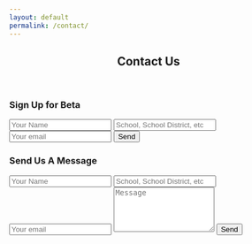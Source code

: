```yaml
---
layout: default
permalink: /contact/
---
```


<section class="contact-us">
	<div class="container-fluid hero-title">
		<div class="col-md-12">
			<header class="post-header">
				<h1 class="post-title">Contact Us</h1>
			</header>
		</div>
	</div>
	<div class="container-fluid form">
		<div class="container">
			<div class="row">
				<div class="col-md-6">
					<h3> Sign  Up for Beta</h3>
					<form action="//formspree.io/info@myclasstracks.com" method="POST">
						<input type="text" name="name" placeholder="Your Name">
						<input type="text" name="_school" placeholder="School, School District, etc" />
						<input type="text" name="_replyto" placeholder="Your email" />
						<input type="hidden" name="_subject" value="Beta Signup" />
						<input type="submit" class="cta" value="Send">
						<input type="hidden" name="_next" value="/sign-up-confirmation.html" />
						<input type="text" name="_gotcha" style="display:none" />
					</form>
				</div>
				<div class="col-md-6">
					<h3> Send Us A Message</h3>
					<form action="//formspree.io/info@myclasstracks.com" method="POST">
						<input type="text" name="name" placeholder="Your Name">
						<input type="text" name="_school" placeholder="School, School District, etc" />
						<input type="text" name="_replyto" placeholder="Your email" />
						<input type="hidden" name="_subject" value="New submission!" />
						<textarea rows="5" name="message" placeholder="Message" id="message" required="" data-validation-required-message="Please enter a message." aria-invalid="false"></textarea>
						<input type="submit" class="cta" value="Send">
						<input type="hidden" name="_next" value="/message-confirmation.html" />
						<input type="text" name="_gotcha" style="display:none" />
					</form>
				</div>
			</div>
		</div>
	</div>
</section>
	

